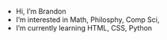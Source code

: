 - Hi, I’m Brandon
- I’m interested in Math, Philosphy, Comp Sci,  
- I’m currently learning HTML, CSS, Python

<!---
iLovebinx/iLovebinx is a ✨ special ✨ repository because its `README.md` (this file) appears on your GitHub profile.
You can click the Preview link to take a look at your changes.
--->
